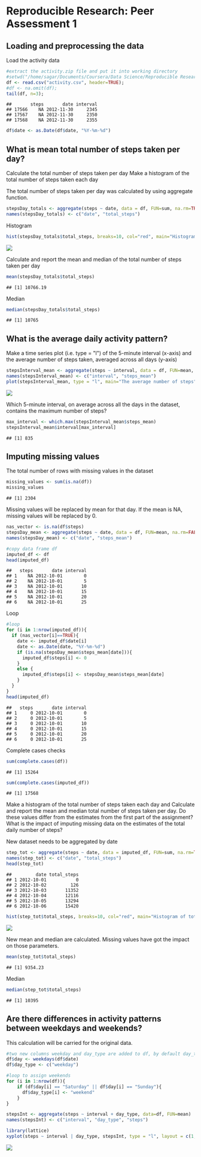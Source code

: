 # Reproducible Research: Peer Assessment 1


## Loading and preprocessing the data
Load the activity data

```r
#extract the activity.zip file and put it into working directory
#setwd("/home/sagar/Documents/Coursera/Data Science/Reproducible Research")
df <- read.csv("activity.csv", header=TRUE);
#df <- na.omit(df);
tail(df, n=3);
```

```
##       steps       date interval
## 17566    NA 2012-11-30     2345
## 17567    NA 2012-11-30     2350
## 17568    NA 2012-11-30     2355
```

```r
df$date <- as.Date(df$date, "%Y-%m-%d")
```


## What is mean total number of steps taken per day?

Calculate the total number of steps taken per day
Make a histogram of the total number of steps taken each day

The total number of steps taken per day was calculated by using aggregate function.

```r
stepsDay_totals <- aggregate(steps ~ date, data = df, FUN=sum, na.rm=TRUE)
names(stepsDay_totals) <- c("date", "total_steps")
```
Histogram

```r
hist(stepsDay_totals$total_steps, breaks=10, col="red", main="Histogram of total number of steps per day", xlab="Total number of steps in a day")
```

![](PA1_template_files/figure-html/unnamed-chunk-3-1.png) 

Calculate and report the mean and median of the total number of steps taken per day


```r
mean(stepsDay_totals$total_steps)
```

```
## [1] 10766.19
```
Median 

```r
median(stepsDay_totals$total_steps)
```

```
## [1] 10765
```
## What is the average daily activity pattern?
Make a time series plot (i.e. type = "l") of the 5-minute interval (x-axis) and the average number of steps taken, averaged across all days (y-axis)


```r
stepsInterval_mean <- aggregate(steps ~ interval, data = df, FUN=mean, na.rm=TRUE)
names(stepsInterval_mean) <- c("interval", "steps_mean")
plot(stepsInterval_mean, type = "l", main="The average number of steps")
```

![](PA1_template_files/figure-html/unnamed-chunk-6-1.png) 

Which 5-minute interval, on average across all the days in the dataset, contains the maximum number of steps?

```r
max_interval <- which.max(stepsInterval_mean$steps_mean)
stepsInterval_mean$interval[max_interval]
```

```
## [1] 835
```


## Imputing missing values

The total number of rows with missing values in the dataset

```r
missing_values <- sum(is.na(df))
missing_values  
```

```
## [1] 2304
```
Missing values will be replaced by mean for that day. If the mean is NA, missing values will be replaced by 0.


```r
nas_vector <- is.na(df$steps)
stepsDay_mean <- aggregate(steps ~ date, data = df, FUN=mean, na.rm=FALSE)
names(stepsDay_mean) <- c("date", "steps_mean")

#copy data frame df
imputed_df <- df
head(imputed_df)
```

```
##   steps       date interval
## 1    NA 2012-10-01        0
## 2    NA 2012-10-01        5
## 3    NA 2012-10-01       10
## 4    NA 2012-10-01       15
## 5    NA 2012-10-01       20
## 6    NA 2012-10-01       25
```

Loop

```r
#loop
for (i in 1:nrow(imputed_df)){
  if (nas_vector[i]==TRUE){
    date <- imputed_df$date[i]
    date <- as.Date(date, "%Y-%m-%d")
    if (is.na(stepsDay_mean$steps_mean[date])){
      imputed_df$steps[i] <- 0
    }
    else {
      imputed_df$steps[i] <- stepsDay_mean$steps_mean[date]
    }
  }
}
head(imputed_df)
```

```
##   steps       date interval
## 1     0 2012-10-01        0
## 2     0 2012-10-01        5
## 3     0 2012-10-01       10
## 4     0 2012-10-01       15
## 5     0 2012-10-01       20
## 6     0 2012-10-01       25
```

Complete cases checks

```r
sum(complete.cases(df))
```

```
## [1] 15264
```

```r
sum(complete.cases(imputed_df))
```

```
## [1] 17568
```

Make a histogram of the total number of steps taken each day and Calculate and report the mean and median total number of steps taken per day. Do these values differ from the estimates from the first part of the assignment? What is the impact of imputing missing data on the estimates of the total daily number of steps?

New dataset needs to be aggregated by date

```r
step_tot <- aggregate(steps ~ date, data = imputed_df, FUN=sum, na.rm=TRUE)
names(step_tot) <- c("date", "total_steps")
head(step_tot)
```

```
##         date total_steps
## 1 2012-10-01           0
## 2 2012-10-02         126
## 3 2012-10-03       11352
## 4 2012-10-04       12116
## 5 2012-10-05       13294
## 6 2012-10-06       15420
```

```r
hist(step_tot$total_steps, breaks=10, col="red", main="Histogram of total number of steps per day", xlab="[Imputed] Total number of steps in a day")
```

![](PA1_template_files/figure-html/unnamed-chunk-12-1.png) 

New mean and median are calculated. Missing values have got the impact on those parameters.

```r
mean(step_tot$total_steps)
```

```
## [1] 9354.23
```
Median 

```r
median(step_tot$total_steps)
```

```
## [1] 10395
```

## Are there differences in activity patterns between weekdays and weekends?
This calculation will be carried for the original data.

```r
#two new columns weekday and day_type are added to df, by default day_type is weekday for all weekdays
df$day <- weekdays(df$date)
df$day_type <- c("weekday")

#loop to assign weekends
for (i in 1:nrow(df)){
    if (df$day[i] == "Saturday" || df$day[i] == "Sunday"){
      df$day_type[i] <- "weekend"
    }
}

stepsInt <- aggregate(steps ~ interval + day_type, data=df, FUN=mean)
names(stepsInt) <- c("interval", "day_type", "steps")

library(lattice)
xyplot(steps ~ interval | day_type, stepsInt, type = "l", layout = c(1, 2))
```

![](PA1_template_files/figure-html/unnamed-chunk-15-1.png) 
